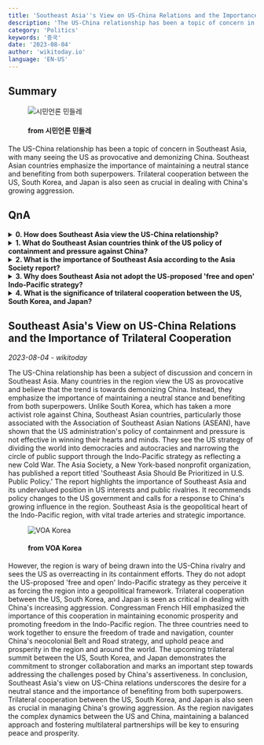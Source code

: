 ```yaml
---
title: 'Southeast Asia''s View on US-China Relations and the Importance of Trilateral Cooperation'
description: 'The US-China relationship has been a topic of concern in Southeast Asia, with many seeing the US as provocative and demonizing China. Southeast Asian countries emphasize the importance of maintaining a neutral stance and benefiting from both superpowers. Trilateral cooperation between the US, South Korea, and Japan is also seen as crucial in dealing with China''s growing aggression.'
category: 'Politics'
keywords: '중국'
date: '2023-08-04'
author: 'wikitoday.io'
language: 'EN-US'
---
```


## Summary



<figure>
    <img src="https://cdn.mindlenews.com/news/thumbnail/202308/4460_11338_1511_v150.jpg" alt="시민언론 민들레" />
    <figcaption>
        <h4> from 시민언론 민들레</h4>
    </figcaption>
</figure>


The US-China relationship has been a topic of concern in Southeast Asia, with many seeing the US as provocative and demonizing China. Southeast Asian countries emphasize the importance of maintaining a neutral stance and benefiting from both superpowers. Trilateral cooperation between the US, South Korea, and Japan is also seen as crucial in dealing with China's growing aggression.


## QnA

    
<details>
        <summary><b>0. How does Southeast Asia view the US-China relationship?</b></summary>
        Many countries in Southeast Asia view the US as provocative and believe the trend is towards demonizing China. They emphasize neutrality and aim to benefit from both superpowers.
    </details>
    
<details>
        <summary><b>1. What do Southeast Asian countries think of the US policy of containment and pressure against China?</b></summary>
        Southeast Asian countries, especially ASEAN members, do not believe that the US policy of containment and pressure is effective. They see it as reflecting a new Cold War and are not swayed by such efforts.
    </details>
    
<details>
        <summary><b>2. What is the importance of Southeast Asia according to the Asia Society report?</b></summary>
        The Asia Society report highlights the importance of Southeast Asia, which is often undervalued in US interests and public rivalries. It recommends policy changes and calls for a response to China's growing influence in the region.
    </details>
    
<details>
        <summary><b>3. Why does Southeast Asia not adopt the US-proposed 'free and open' Indo-Pacific strategy?</b></summary>
        Southeast Asia sees the US-proposed strategy as a way to force the region into a geopolitical framework. They believe it does not align with their interests and goals.
    </details>
    
<details>
        <summary><b>4. What is the significance of trilateral cooperation between the US, South Korea, and Japan?</b></summary>
        Trilateral cooperation between the US, South Korea, and Japan is seen as critical in dealing with China's increasing aggression. It aims to ensure freedom of trade and navigation, counter China's Belt and Road strategy, and uphold peace and prosperity in the Indo-Pacific.
    </details>
    


## Southeast Asia's View on US-China Relations and the Importance of Trilateral Cooperation

_2023-08-04 - wikitoday_

The US-China relationship has been a subject of discussion and concern in Southeast Asia. Many countries in the region view the US as provocative and believe that the trend is towards demonizing China. Instead, they emphasize the importance of maintaining a neutral stance and benefiting from both superpowers. Unlike South Korea, which has taken a more activist role against China, Southeast Asian countries, particularly those associated with the Association of Southeast Asian Nations (ASEAN), have shown that the US administration's policy of containment and pressure is not effective in winning their hearts and minds. They see the US strategy of dividing the world into democracies and autocracies and narrowing the circle of public support through the Indo-Pacific strategy as reflecting a new Cold War. The Asia Society, a New York-based nonprofit organization, has published a report titled 'Southeast Asia Should Be Prioritized in U.S. Public Policy.' The report highlights the importance of Southeast Asia and its undervalued position in US interests and public rivalries. It recommends policy changes to the US government and calls for a response to China's growing influence in the region. Southeast Asia is the geopolitical heart of the Indo-Pacific region, with vital trade arteries and strategic importance.


<figure>
    <img src="https://gdb.voanews.com/01000000-0aff-0242-b0e3-08db5b043c7a_w1200_r1.jpg" alt="VOA Korea" />
    <figcaption>
        <h4> from VOA Korea</h4>
    </figcaption>
</figure>


However, the region is wary of being drawn into the US-China rivalry and sees the US as overreacting in its containment efforts. They do not adopt the US-proposed 'free and open' Indo-Pacific strategy as they perceive it as forcing the region into a geopolitical framework. Trilateral cooperation between the US, South Korea, and Japan is seen as critical in dealing with China's increasing aggression. Congressman French Hill emphasized the importance of this cooperation in maintaining economic prosperity and promoting freedom in the Indo-Pacific region. The three countries need to work together to ensure the freedom of trade and navigation, counter China's neocolonial Belt and Road strategy, and uphold peace and prosperity in the region and around the world. The upcoming trilateral summit between the US, South Korea, and Japan demonstrates the commitment to stronger collaboration and marks an important step towards addressing the challenges posed by China's assertiveness. In conclusion, Southeast Asia's view on US-China relations underscores the desire for a neutral stance and the importance of benefiting from both superpowers. Trilateral cooperation between the US, South Korea, and Japan is also seen as crucial in managing China's growing aggression. As the region navigates the complex dynamics between the US and China, maintaining a balanced approach and fostering multilateral partnerships will be key to ensuring peace and prosperity.
